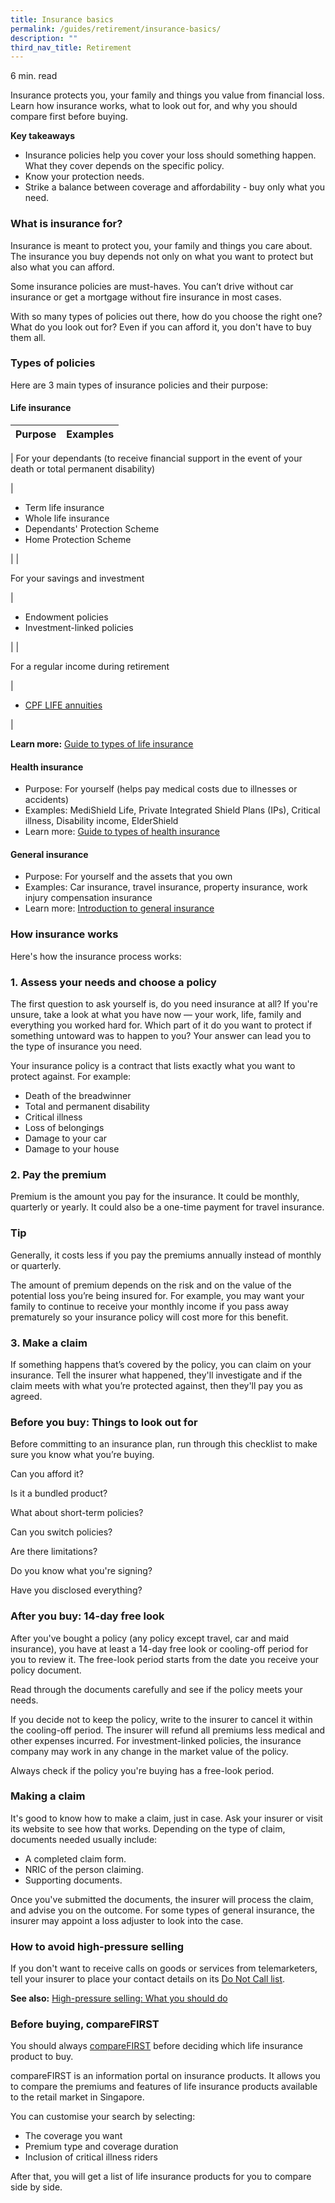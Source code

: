 ```yaml
---
title: Insurance basics
permalink: /guides/retirement/insurance-basics/
description: ""
third_nav_title: Retirement
---
```

6 min. read

Insurance protects you, your family and things you value from financial loss. Learn how insurance works, what to look out for, and why you should compare first before buying.

**Key takeaways**

*   Insurance policies help you cover your loss should something happen. What they cover depends on the specific policy.
*   Know your protection needs.
*   Strike a balance between coverage and affordability - buy only what you need.

### What is insurance for?

Insurance is meant to protect you, your family and things you care about. The insurance you buy depends not only on what you want to protect but also what you can afford.

Some insurance policies are must-haves. You can’t drive without car insurance or get a mortgage without fire insurance in most cases.

With so many types of policies out there, how do you choose the right one? What do you look out for? Even if you can afford it, you don't have to buy them all.

### Types of policies

Here are 3 main types of insurance policies and their purpose:

#### Life insurance

| Purpose | Examples |
| --- | --- |
| 
For your dependants (to receive financial support in the event of your death or total permanent disability)

 | 

*   Term life insurance
*   Whole life insurance
*   Dependants' Protection Scheme
*   Home Protection Scheme

 |
| 

For your savings and investment

 | 

*   Endowment policies
*   Investment-linked policies

 |
| 

For a regular income during retirement

 | 

*   [CPF LIFE annuities](https://www.cpf.gov.sg/member/retirement-income/monthly-payouts/cpf-life)

 |

**Learn more:** [Guide to types of life insurance](https://www.moneysense.gov.sg/starter-packs/guide-to-types-of-life-insurance)

#### Health insurance

*   Purpose: For yourself (helps pay medical costs due to illnesses or accidents)
*   Examples: MediShield Life, Private Integrated Shield Plans (IPs), Critical illness, Disability income, ElderShield
*   Learn more: [Guide to types of health insurance](https://www.moneysense.gov.sg/starter-packs/guide-to-types-of-health-insurance)

#### General insurance

*   Purpose: For yourself and the assets that you own
*   Examples: Car insurance, travel insurance, property insurance, work injury compensation insurance
*   Learn more: [Introduction to general insurance](https://www.moneysense.gov.sg/articles/2018/10/introduction-to-general-insurance)

### How insurance works

Here's how the insurance process works:

### 1\. Assess your needs and choose a policy

The first question to ask yourself is, do you need insurance at all? If you're unsure, take a look at what you have now — your work, life, family and everything you worked hard for. Which part of it do you want to protect if something untoward was to happen to you? Your answer can lead you to the type of insurance you need.

Your insurance policy is a contract that lists exactly what you want to protect against. For example:

*   Death of the breadwinner
*   Total and permanent disability
*   Critical illness
*   Loss of belongings
*   Damage to your car
*   Damage to your house

### 2\. Pay the premium

Premium is the amount you pay for the insurance. It could be monthly, quarterly or yearly. It could also be a one-time payment for travel insurance.

### Tip

Generally, it costs less if you pay the premiums annually instead of monthly or quarterly.

The amount of premium depends on the risk and on the value of the potential loss you’re being insured for. For example, you may want your family to continue to receive your monthly income if you pass away prematurely so your insurance policy will cost more for this benefit.

### 3\. Make a claim

If something happens that’s covered by the policy, you can claim on your insurance. Tell the insurer what happened, they'll investigate and if the claim meets with what you’re protected against, then they'll pay you as agreed.

### Before you buy: Things to look out for

Before committing to an insurance plan, run through this checklist to make sure you know what you’re buying.

Can you afford it?

Is it a bundled product?

What about short-term policies?

Can you switch policies?

Are there limitations?

Do you know what you're signing?

Have you disclosed everything?

### After you buy: 14-day free look

After you've bought a policy (any policy except travel, car and maid insurance), you have at least a 14-day free look or cooling-off period for you to review it. The free-look period starts from the date you receive your policy document.

Read through the documents carefully and see if the policy meets your needs.

If you decide not to keep the policy, write to the insurer to cancel it within the cooling-off period. The insurer will refund all premiums less medical and other expenses incurred. For investment-linked policies, the insurance company may work in any change in the market value of the policy.

Always check if the policy you're buying has a free-look period.

### Making a claim

It's good to know how to make a claim, just in case. Ask your insurer or visit its website to see how that works. Depending on the type of claim, documents needed usually include:

*   A completed claim form.
*   NRIC of the person claiming.
*   Supporting documents.

Once you've submitted the documents, the insurer will process the claim, and advise you on the outcome. For some types of general insurance, the insurer may appoint a loss adjuster to look into the case.

### How to avoid high-pressure selling

If you don't want to receive calls on goods or services from telemarketers, tell your insurer to place your contact details on its [Do Not Call list](https://www.dnc.gov.sg/index.html).

**See also:** [High-pressure selling: What you should do](https://www.moneysense.gov.sg/articles/2018/11/high-pressure-selling-what-you-should-do)

### Before buying, compareFIRST

You should always [compareFIRST](http://www.comparefirst.sg/wap/homeEvent.action) before deciding which life insurance product to buy.

compareFIRST is an information portal on insurance products. It allows you to compare the premiums and features of life insurance products available to the retail market in Singapore.

You can customise your search by selecting:

*   The coverage you want
*   Premium type and coverage duration
*   Inclusion of critical illness riders

After that, you will get a list of life insurance products for you to compare side by side.